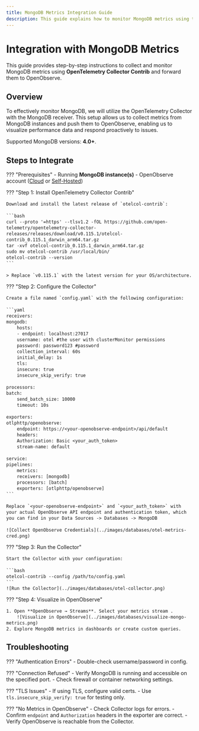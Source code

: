 ```yaml
---
title: MongoDB Metrics Integration Guide
description: This guide explains how to monitor MongoDB metrics using the OpenTelemetry Collector with the MongoDB receiver, and forward them to OpenObserve for visualization and analysis.
---
```


# Integration with MongoDB Metrics

This guide provides step-by-step instructions to collect and monitor MongoDB metrics using **OpenTelemetry Collector Contrib** and forward them to OpenObserve.

## Overview

To effectively monitor MongoDB, we will utilize the OpenTelemetry Collector with the MongoDB receiver. This setup allows us to collect metrics from MongoDB instances and push them to OpenObserve, enabling us to visualize performance data and respond proactively to issues.

Supported MongoDB versions: **4.0+**.

## Steps to Integrate

??? "Prerequisites"
    - Running **MongoDB instance(s)**
    - OpenObserve account ([Cloud](https://cloud.openobserve.ai/web/) or [Self-Hosted](../../../quickstart/#self-hosted-installation))

??? "Step 1: Install OpenTelemetry Collector Contrib"

    Download and install the latest release of `otelcol-contrib`:

    ```bash
    curl --proto '=https' --tlsv1.2 -fOL https://github.com/open-telemetry/opentelemetry-collector-releases/releases/download/v0.115.1/otelcol-contrib_0.115.1_darwin_arm64.tar.gz
    tar -xvf otelcol-contrib_0.115.1_darwin_arm64.tar.gz
    sudo mv otelcol-contrib /usr/local/bin/
    otelcol-contrib --version
    ```

    > Replace `v0.115.1` with the latest version for your OS/architecture.

??? "Step 2: Configure the Collector"

    Create a file named `config.yaml` with the following configuration:

    ```yaml
    receivers:
    mongodb:
        hosts:
        - endpoint: localhost:27017
        username: otel #the user with clusterMonitor permissions
        password: password123 #password
        collection_interval: 60s
        initial_delay: 1s
        tls:
        insecure: true
        insecure_skip_verify: true

    processors:
    batch:
        send_batch_size: 10000
        timeout: 10s

    exporters:
    otlphttp/openobserve:
        endpoint: https://<your-openobserve-endpoint>/api/default
        headers:
        Authorization: Basic <your_auth_token>
        stream-name: default

    service:
    pipelines:
        metrics:
        receivers: [mongodb]
        processors: [batch]
        exporters: [otlphttp/openobserve]
    ```

    Replace `<your-openobserve-endpoint>` and `<your_auth_token>` with your actual OpenObserve API endpoint and authentication token, which you can find in your Data Sources -> Databases -> MongoDB

    ![Collect OpenObserve Credentials](../images/databases/otel-metrics-cred.png)

??? "Step 3: Run the Collector"

    Start the Collector with your configuration:

    ```bash
    otelcol-contrib --config /path/to/config.yaml
    ```
    ![Run the Collector](../images/databases/otel-collector.png)

??? "Step 4: Visualize in OpenObserve"

    1. Open **OpenObserve → Streams**. Select your metrics stream .
        ![Visualize in OpenObserve](../images/databases/visualize-mongo-metrics.png)
    2. Explore MongoDB metrics in dashboards or create custom queries.

## Troubleshooting

??? "Authentication Errors"
    - Double-check username/password in config.

??? "Connection Refused"
    - Verify MongoDB is running and accessible on the specified port.
    - Check firewall or container networking settings.

??? "TLS Issues"
    - If using TLS, configure valid certs.
    - Use `tls.insecure_skip_verify: true` for testing only.

??? "No Metrics in OpenObserve"
    - Check Collector logs for errors.
    - Confirm `endpoint` and `Authorization` headers in the exporter are correct.
    - Verify OpenObserve is reachable from the Collector.
